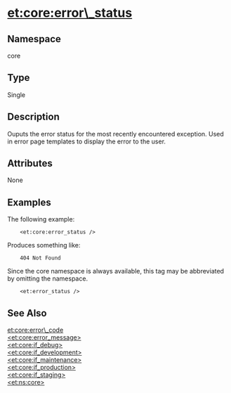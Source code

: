 # <et:core:error\_status> #

## Namespace ##
core

## Type ##
Single

## Description ##
Ouputs the error status for the most recently encountered exception. Used in error page templates to display the error to the user.

## Attributes ##
None

## Examples ##

The following example:

```
	<et:core:error_status />
```

Produces something like:
```
	404 Not Found
```

Since the core namespace is always available, this tag may be abbreviated by omitting the namespace.

```
	<et:error_status />
```

## See Also ##
[<et:core:error\_code>](ETCoreErrorCode.md)<br>
<a href='ETCoreErrorMessage.md'>&lt;et:core:error_message&gt;</a><br>
<a href='ETCoreIfDebug.md'>&lt;et:core:if_debug&gt;</a><br>
<a href='ETCoreIfDevelopment.md'>&lt;et:core:if_development&gt;</a><br>
<a href='ETCoreIfMaintenance.md'>&lt;et:core:if_maintenance&gt;</a><br>
<a href='ETCoreIfProduction.md'>&lt;et:core:if_production&gt;</a><br>
<a href='ETCoreIfStaging.md'>&lt;et:core:if_staging&gt;</a><br>
<a href='ETNSCore.md'>&lt;et:ns:core&gt;</a><br>